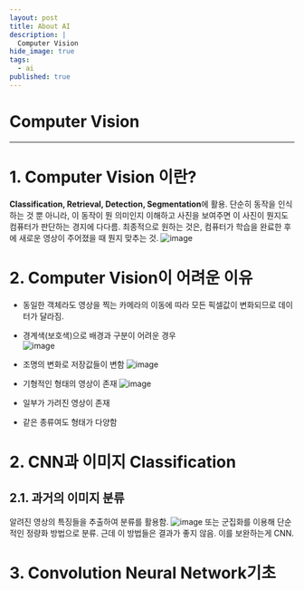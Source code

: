 ```yaml
---
layout: post
title: About AI
description: |
  Computer Vision
hide_image: true
tags:
  - ai
published: true
---
```


# Computer Vision
* * *

# 1. Computer Vision 이란?
**Classification, Retrieval, Detection, Segmentation**에 활용. 단순히 동작을 인식하는 것 뿐 아니라, 이 동작이 뭔 의미인지 이해하고
사진을 보여주면 이 사진이 뭔지도 컴퓨터가 판단하는 경지에 다다름. 최종적으로 원하는 것은, 컴퓨터가 학습을 완료한 후에 새로운 영상이 주어졌을 때
뭔지 맞추는 것.
![image](https://user-images.githubusercontent.com/69246778/128991485-acbaac17-e1ab-41e7-bc75-edd7a84e0161.png)

# 2. Computer Vision이 어려운 이유
* 동일한 객체라도 영상을 찍는 카메라의 이동에 따라 모든 픽셀값이 변화되므로 데이터가 달라짐.   
* 경계색(보호색)으로 배경과 구분이 어려운 경우   
![image](https://user-images.githubusercontent.com/69246778/128991929-085b88e4-6869-4ca8-9d2d-1e7f800fa896.png)   
   
* 조명의 변화로 저장값들이 변함
![image](https://user-images.githubusercontent.com/69246778/128992007-3f80a5f3-239b-4f1f-bb1d-4b9d65dc7b70.png)
   
* 기형적인 형태의 영상이 존재
![image](https://user-images.githubusercontent.com/69246778/128992105-04f033c0-5d08-40e8-b4cf-06926536c7fe.png)
   
* 일부가 가려진 영상이 존재
* 같은 종류여도 형태가 다양함

# 2. CNN과 이미지 Classification
## 2.1. 과거의 이미지 분류
알려진 영상의 특징들을 추출하여 분류를 활용함. 
![image](https://user-images.githubusercontent.com/69246778/128992957-d5b64f4e-8101-431e-93c4-32d876adb463.png)
또는 군집화를 이용해 단순적인 정량화 방법으로 분류. 근데 이 방법들은 결과가 좋지 않음. 이를 보완하는게 CNN.

# 3. Convolution Neural Network기초
